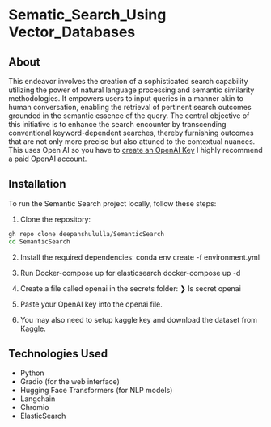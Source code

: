 # Sematic_Search_Using Vector_Databases

## About
This endeavor involves the creation of a sophisticated search capability utilizing the power of natural language processing and semantic similarity methodologies. It empowers users to input queries in a manner akin to human conversation, enabling the retrieval of pertinent search outcomes grounded in the semantic essence of the query. The central objective of this initiative is to enhance the search encounter by transcending conventional keyword-dependent searches, thereby furnishing outcomes that are not only more precise but also attuned to the contextual nuances. This uses Open AI so you have to  [create an OpenAI Key](https://gptforwork.com/help/gpt-for-docs/setup/create-openai-key) I highly recommend a paid OpenAI account. 

## Installation

To run the Semantic Search project locally, follow these steps:

1. Clone the repository:

```sh
gh repo clone deepanshululla/SemanticSearch
cd SemanticSearch
```
2. Install the required dependencies:
conda env create -f environment.yml

3. Run Docker-compose up for elasticsearch
docker-compose up -d

4. Create a file called openai in the secrets folder:
❯ ls secret
openai

5. Paste your OpenAI key into the openai file.

6. You may also need to setup kaggle key and download the dataset from Kaggle.

## Technologies Used
- Python
- Gradio (for the web interface)
- Hugging Face Transformers (for NLP models)
- Langchain
- Chromio
- ElasticSearch

